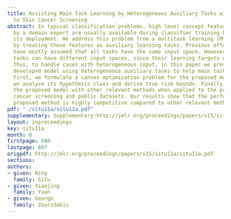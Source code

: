 ```yaml
---
title: Assisting Main Task Learning by Heterogeneous Auxiliary Tasks with Applications
  to Skin Cancer Screening
abstract: In typical classification problems, high level concept features provided
  by a domain expert are usually available during classifier training but not during
  its deployment. We address this problem from a multitask learning (MTL) perspective
  by treating these features as auxiliary learning tasks. Previous efforts in MTL
  have mostly assumed that all tasks have the same input space. However, auxiliary
  tasks can have different input spaces, since their learning targets are different.
  Thus, to handle cases with heterogeneous input, in this paper we present a newly
  developed model using heterogeneous auxiliary tasks to help main task learning.
  First, we formulate a convex optimization problem for the proposed model, and then,
  we analyze its hypothesis class and derive true risk bounds. Finally, we compare
  the proposed model with other relevant methods when applied to the problem of skin
  cancer screening and public datasets. Our results show that the performance of the
  proposed method is highly competitive compared to other relevant methods. [pdf][supplementary]
pdf: "./situ11a/situ11a.pdf"
supplementary: Supplementary:http://jmlr.org/proceedings/papers/v15/situ11a/situ11aSupple.zip
layout: inproceedings
key: situ11a
month: 0
firstpage: 688
lastpage: 697
origpdf: http://jmlr.org/proceedings/papers/v15/situ11a/situ11a.pdf
sections: 
authors:
- given: Ning
  family: Situ
- given: Xiaojing
  family: Yuan
- given: George
  family: Zouridakis
---
```

